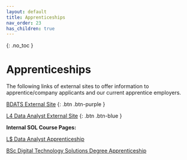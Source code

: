 ```yaml
---
layout: default
title: Apprenticeships
nav_order: 23
has_children: true
---
```


{: .no_toc }

# Apprenticeships

The following links of external sites to offer information to apprentice/company applicants and our current apprentice employers.

[BDATS External Site](https://martinsolent.github.io/bdats/) {: .btn .btn-purple } 


[L4 Data Analyst External Site](https://martinsolent.github.io/data_level_4/) {: .btn .btn-blue } 


**Internal SOL Course Pages:**

[L$ Data Analyst Apprenticeship](https://learn.solent.ac.uk/course/view.php?id=42256)

[BSc Digital Technology Solutions Degree Apprenticeship](https://learn.solent.ac.uk/course/view.php?id=42080)
